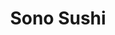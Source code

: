 ---
layout: place
title: "Sono Sushi"
permalink: /new-jersey/middletown-township/sono-sushi.html
stateAbbr: NJ
stateName: New Jersey
cityName: Middletown Township
seo:
  name: "Sono Sushi"
  type: Restaurant
  links: http://www.sonosushi.net/
description: "Sushi, teriyaki, fried dishes & more at a longtime option in simple strip-mall surrounds. Sono Sushi serves delicious sushi in Middletown Township, New Jersey. Try fresh Japanese dishes for a great dining experience. Available for takeout, delivery, lunch, and dinner."
place_id: ChIJZy2TlUIxwokRttRJGEtDXU0
photos:
  - name: >-
      places/ChIJZy2TlUIxwokRttRJGEtDXU0/photos/AeeoHcKz8Hf10fUDTbp_j07W2K-gbIJ-8Q2l69gfmzD9FDjMZTGaKCqBH00Jzb31zAefY2VVHdk4mYknQ-OqwCWMl6P_m_rR1hq9euInOKZr7P4njuM0Tpc0O86ggg3jyGJoaFKNEsNDBoB6jHpJuP-mxi8encPCxL5WJUZNR3-mB7uOLmy0V8Bu4O1VCv8AY8bA9tdjtN_DJAi6p7ew3PPuddZtMvfC9iER0Q9-WWUEL0paAJsdzp2GgRCC5KbUyerrmhHQCyMoVWirllfwOh42TVy2g7UHsDYGSsWpI_xlhe-l5Q
    widthPx: 3024
    heightPx: 4032
    authorAttributions:
      - displayName: Sono Sushi
        uri: https://maps.google.com/maps/contrib/106150293464406932173
        photoUri: >-
          https://lh3.googleusercontent.com/a-/ALV-UjXNel1ecJFVzYAnjoKRk2dQm8W22pd-RO-0CmofxM4pYCg41b8=s100-p-k-no-mo
    flagContentUri: >-
      https://www.google.com/local/imagery/report/?cb_client=maps_api_places.places_api&image_key=!1e10!2sAF1QipO3SnOJYANOtk70eFu4z4sKn9X9lZDc-wS8OluT&hl=en-US
    googleMapsUri: >-
      https://www.google.com/maps/place//data=!3m4!1e2!3m2!1sAF1QipO3SnOJYANOtk70eFu4z4sKn9X9lZDc-wS8OluT!2e10!4m2!3m1!1s0x89c2314295932d67:0x4d5d434b1849d4b6
  - name: >-
      places/ChIJZy2TlUIxwokRttRJGEtDXU0/photos/AeeoHcILB6iJ2neACbDCKNYxka7IjgHfEKIDzNmMMZCgC_QhE3Us4nZbc7xWO5yQC7zfUCXHydHoiuTUFkBtbygztx8o0rae0BE3XLkUmBFJTqg_FIRf4s02dZUqas0SFxXUIMzgYUAVoWDRdGkKcNQNA95zh7OUWfnS4tZPlkfrAMNW_uMXszPPiVSY30rVbdqziYUS53ZJ9iW18AxK0ILObSMdnOyGYvdHKTRNnLTCZXH9obeoUh58xOOhdYqht5pIiohFR5xt1blRWKnlOBPZk3n8ave-9HFIsbCU14sTOwtnsQ
    widthPx: 2943
    heightPx: 2664
    authorAttributions:
      - displayName: Sono Sushi
        uri: https://maps.google.com/maps/contrib/106150293464406932173
        photoUri: >-
          https://lh3.googleusercontent.com/a-/ALV-UjXNel1ecJFVzYAnjoKRk2dQm8W22pd-RO-0CmofxM4pYCg41b8=s100-p-k-no-mo
    flagContentUri: >-
      https://www.google.com/local/imagery/report/?cb_client=maps_api_places.places_api&image_key=!1e10!2sAF1QipMK_W38RrkscjbX9JAehViRn3kToXi-tTL4L7fs&hl=en-US
    googleMapsUri: >-
      https://www.google.com/maps/place//data=!3m4!1e2!3m2!1sAF1QipMK_W38RrkscjbX9JAehViRn3kToXi-tTL4L7fs!2e10!4m2!3m1!1s0x89c2314295932d67:0x4d5d434b1849d4b6
  - name: >-
      places/ChIJZy2TlUIxwokRttRJGEtDXU0/photos/AeeoHcI-85G9t9TSkkLYURK-czSLEXojWiL_M-vQMIrksjqB-Gxz44Dawl0CI3j8ZqcxK0Ti9Vfsc6-oVPxoV51ZB1EJ0k9QgV6OIP7UyoZpEhuW6tTXy-sJRAzwKDgk1MA5GjCwejPNqf42i03fLkznZRy_zgcNARByKgVZ9utMhREaRtwMvCFyKfy_ONXpSYVahe9z4DPui2MAbcQr3w7cjpcoU3Rvx6eoJfB8HaRmUalHfFyztwQp4WH9lsr3UcSX8lXA5boIrQWNW1KKAzUmc8Fd18EtD4m83RpfEFSl3QoN1A
    widthPx: 3072
    heightPx: 4096
    authorAttributions:
      - displayName: Sono Sushi
        uri: https://maps.google.com/maps/contrib/106150293464406932173
        photoUri: >-
          https://lh3.googleusercontent.com/a-/ALV-UjXNel1ecJFVzYAnjoKRk2dQm8W22pd-RO-0CmofxM4pYCg41b8=s100-p-k-no-mo
    flagContentUri: >-
      https://www.google.com/local/imagery/report/?cb_client=maps_api_places.places_api&image_key=!1e10!2sAF1QipOqedhNdH1emnMn98gyDDVar4_Z6qqRUo4XHPX6&hl=en-US
    googleMapsUri: >-
      https://www.google.com/maps/place//data=!3m4!1e2!3m2!1sAF1QipOqedhNdH1emnMn98gyDDVar4_Z6qqRUo4XHPX6!2e10!4m2!3m1!1s0x89c2314295932d67:0x4d5d434b1849d4b6
  - name: >-
      places/ChIJZy2TlUIxwokRttRJGEtDXU0/photos/AeeoHcIGv7I_O1MiL1WN3DY3kiUttZZFW95DCHr8uG13qLkCcyjIO2jR1RS-JbDu7bJgrvgkjGLVg1L4wD5XRgOU6amf9noQiUz49R_Yt2l6AWxGEQIwbJgOLdNrv_FgSr1E4Ch91xVetVy1G6dPQlKA40eYVtyhZhSW2bl4GqCm10hnylXDLLdLGHhqXlpD7yOexAo2mc7E22JXUPCfSD1DtARwEGyP4MFg265llT_6aPr7clHodNc9VJu63hvhitPrsfuhP3bSYSdYsEDasLeXok1wY1-oTORH85wQYXgxUdgMOA
    widthPx: 3072
    heightPx: 4096
    authorAttributions:
      - displayName: Sono Sushi
        uri: https://maps.google.com/maps/contrib/106150293464406932173
        photoUri: >-
          https://lh3.googleusercontent.com/a-/ALV-UjXNel1ecJFVzYAnjoKRk2dQm8W22pd-RO-0CmofxM4pYCg41b8=s100-p-k-no-mo
    flagContentUri: >-
      https://www.google.com/local/imagery/report/?cb_client=maps_api_places.places_api&image_key=!1e10!2sAF1QipPHKsGX5iAWHa8_z5OAFvJ09qjspi0wXEflb17c&hl=en-US
    googleMapsUri: >-
      https://www.google.com/maps/place//data=!3m4!1e2!3m2!1sAF1QipPHKsGX5iAWHa8_z5OAFvJ09qjspi0wXEflb17c!2e10!4m2!3m1!1s0x89c2314295932d67:0x4d5d434b1849d4b6
  - name: >-
      places/ChIJZy2TlUIxwokRttRJGEtDXU0/photos/AeeoHcKK_gBeUtWSmhDUChzODpUyb-1VACEIuteaTo6DmCcbpD5WSBHAcMhYbw86Z2NabjyyZNhLi-GWwAR8zOhirWz7GEwpFve-XFzv35-UVkOdPRU4FNHEniEa5BIEwCa9OVvdmBeWLZsCOP9TEuaAho64Lrhutx0A1g6hyErFnl2Mdr2uc1rfTi81jHgfLiBnBvRZm6g7Lx9Bits6ri1Iq-4fcm9ZdqP3Jf2z3_cwWWXf1Veei57I3bKGv4rzqiZHkLrlb-4ryOM9qtKgjeYvMm6aak-Lsqx_mbu-xj35NoozaA
    widthPx: 2640
    heightPx: 2664
    authorAttributions:
      - displayName: Sono Sushi
        uri: https://maps.google.com/maps/contrib/106150293464406932173
        photoUri: >-
          https://lh3.googleusercontent.com/a-/ALV-UjXNel1ecJFVzYAnjoKRk2dQm8W22pd-RO-0CmofxM4pYCg41b8=s100-p-k-no-mo
    flagContentUri: >-
      https://www.google.com/local/imagery/report/?cb_client=maps_api_places.places_api&image_key=!1e10!2sAF1QipNs0vvWVWF6DQxkW-qUUBSvQj2j5h4Q5yZU5qnx&hl=en-US
    googleMapsUri: >-
      https://www.google.com/maps/place//data=!3m4!1e2!3m2!1sAF1QipNs0vvWVWF6DQxkW-qUUBSvQj2j5h4Q5yZU5qnx!2e10!4m2!3m1!1s0x89c2314295932d67:0x4d5d434b1849d4b6
  - name: >-
      places/ChIJZy2TlUIxwokRttRJGEtDXU0/photos/AeeoHcLHocfAgFAMNbHlcHPmtiEZMmkVvqqyOYCyWvF0J0B9VXEyOW-cSWYQG6QiMxyB5BT8r6YWbX5FrSziV7BNgGDR7ImA6NRRtdtCc1giQ6W_qo5jyIisS-tMa7pqa-A8buzg7gexGDJDw__oAXMLwZjKoS-JoCM3o76rkPDnC3hShFsSZd8CF8OSF_gPF3X5PI5sVsdAnSGy2cxJxmPIW7dW7iGxX8mkEznHe54jN0gU4fZxBmoi_K8XGJPDqkldPXLvYXQ4nqfGlK5s08ECYCFovQRyhtkg9SLEq2QGjKf0-Q
    widthPx: 3024
    heightPx: 4032
    authorAttributions:
      - displayName: Sono Sushi
        uri: https://maps.google.com/maps/contrib/106150293464406932173
        photoUri: >-
          https://lh3.googleusercontent.com/a-/ALV-UjXNel1ecJFVzYAnjoKRk2dQm8W22pd-RO-0CmofxM4pYCg41b8=s100-p-k-no-mo
    flagContentUri: >-
      https://www.google.com/local/imagery/report/?cb_client=maps_api_places.places_api&image_key=!1e10!2sAF1QipPn2_04ahoQz6SvPGPM4X6EJrfbeD69JdG608HS&hl=en-US
    googleMapsUri: >-
      https://www.google.com/maps/place//data=!3m4!1e2!3m2!1sAF1QipPn2_04ahoQz6SvPGPM4X6EJrfbeD69JdG608HS!2e10!4m2!3m1!1s0x89c2314295932d67:0x4d5d434b1849d4b6
  - name: >-
      places/ChIJZy2TlUIxwokRttRJGEtDXU0/photos/AeeoHcLSvUXm3dmjMQaFCVPvcqWoicgSfVEIDh9eGpGQ3l7uhm6Ep3HUZYE9Nwg-xVuF6ZlPVEDr_sz1Jp95bjKhotWvj2EN7CLnENRD4W0lvnlrA20YOvHbwvXeP71FM0CZBRgdeGwei94UW_tpg_Xc8aXMmZ9YdAKKP-ChjnUiWDQaox98yB9h0Zfii_pnSoLW0eZ4p1tFhlGoJ5bJTH4Q6gSS0pN8IRYEBobLcN1Gn5KVeecT_UL7vrHx05W7n_-wBvNsTJcd85M84XHKhws4zayTWZkWMGb8MQx3KNMFl91HsJMW5WQCehn-KDEZcK4I_zvKyNz4rJtPITuDwqG0nkLL77zqhgEITBcZWSYQ2bKogcFaybyI8OEXd_dVD_8P4_8nlMJZr8e7m1JLqVemnGQPoP4kyg2w5DUudjPblJuDcN3P
    widthPx: 4032
    heightPx: 3024
    authorAttributions:
      - displayName: Payge Tilton
        uri: https://maps.google.com/maps/contrib/109941388537828324736
        photoUri: >-
          https://lh3.googleusercontent.com/a-/ALV-UjUyBKI1-EZWNx6phK2c1-L8OQZ7RFvTsYvp6f0IhSzDHRjQNLU=s100-p-k-no-mo
    flagContentUri: >-
      https://www.google.com/local/imagery/report/?cb_client=maps_api_places.places_api&image_key=!1e10!2sCIHM0ogKEICAgID_i7XhlAE&hl=en-US
    googleMapsUri: >-
      https://www.google.com/maps/place//data=!3m4!1e2!3m2!1sCIHM0ogKEICAgID_i7XhlAE!2e10!4m2!3m1!1s0x89c2314295932d67:0x4d5d434b1849d4b6
  - name: >-
      places/ChIJZy2TlUIxwokRttRJGEtDXU0/photos/AeeoHcJKsVDDBzU4T3Jghy2aOt49jpkvZSxoujRKZt_6nLXGmX3fsOU0DG8nXDX_afeATuCCYB1tpkJRkQEQoh2Hpff1cAwX_7j2g7uQt2KMJ45pGNX_qZJU7tbGZSY03i25ttl-yp-NohVBb8t_FbXNHvqh814WsEzn480z8nUOydHPa3VswYY45Cimm6dhO9Lk8oVywOUEv4trUQiFsPPy5ZNNm4j7ARBI8EJ1qcVq1L9JqzggLLhMI6Pg7e2n5MpvjjReU-CBVzRcZrd-JhR9LGkvc2BXhkkTckrnogT2LDoRPQ
    widthPx: 3024
    heightPx: 4032
    authorAttributions:
      - displayName: Sono Sushi
        uri: https://maps.google.com/maps/contrib/106150293464406932173
        photoUri: >-
          https://lh3.googleusercontent.com/a-/ALV-UjXNel1ecJFVzYAnjoKRk2dQm8W22pd-RO-0CmofxM4pYCg41b8=s100-p-k-no-mo
    flagContentUri: >-
      https://www.google.com/local/imagery/report/?cb_client=maps_api_places.places_api&image_key=!1e10!2sAF1QipMbNMqwk7g0c4GhgDxSyS3_GZOp-y3rjr0LRFMQ&hl=en-US
    googleMapsUri: >-
      https://www.google.com/maps/place//data=!3m4!1e2!3m2!1sAF1QipMbNMqwk7g0c4GhgDxSyS3_GZOp-y3rjr0LRFMQ!2e10!4m2!3m1!1s0x89c2314295932d67:0x4d5d434b1849d4b6
  - name: >-
      places/ChIJZy2TlUIxwokRttRJGEtDXU0/photos/AeeoHcIHQPX9Ag6jSL7oN659NMeQncePCMK4yx4rjo7K5wklxlctPXZCavnXDSugpm67pY9w82EiDvo481wRjY4mMEAEGyKb7t_yLI48lBCsuJzv75L8cYBVHV_I_u3R8f_pTNS2qRDLtS6A2Go6PmaR3paWh5TgbYsdDOO3FfVh1aYB3dZmzJ05ry_n9ihoiOQVHK4TXQgKBVO7Yt2o-DMd11xpPMjeMBLjBFmmBnbg6sjvj85yVAkCLKIZ-HOwTcCwBaCJiyjKoFcgRyVn6x6Tb2AsddOZnKaDmrQG8tdSza-yAg
    widthPx: 2160
    heightPx: 4800
    authorAttributions:
      - displayName: Sono Sushi
        uri: https://maps.google.com/maps/contrib/106150293464406932173
        photoUri: >-
          https://lh3.googleusercontent.com/a-/ALV-UjXNel1ecJFVzYAnjoKRk2dQm8W22pd-RO-0CmofxM4pYCg41b8=s100-p-k-no-mo
    flagContentUri: >-
      https://www.google.com/local/imagery/report/?cb_client=maps_api_places.places_api&image_key=!1e10!2sAF1QipOq4X8UT07UrcjSp81OK5hcfDpHsR29Gzvgy2fE&hl=en-US
    googleMapsUri: >-
      https://www.google.com/maps/place//data=!3m4!1e2!3m2!1sAF1QipOq4X8UT07UrcjSp81OK5hcfDpHsR29Gzvgy2fE!2e10!4m2!3m1!1s0x89c2314295932d67:0x4d5d434b1849d4b6
  - name: >-
      places/ChIJZy2TlUIxwokRttRJGEtDXU0/photos/AeeoHcJJdj2Sr3B3IMZG5sO8aWu7rEKre145-x1cG5NwWtjvV5jFF9XHgUHhJJ3ZL3aFUFy1j43WdJC6EyrvfPcJ4AmhBS12eEm5nA91zNVWJLOpFnt4LdZnGA-rwmPqvgkYkcYpKl4_CFTe-wcmbEaFyO6y1Ls9XY-tzxzm3pC0VX2EHvVYhPypUVj_kmi_CZTpZ8DpiA2FYTdpcKlC8XO2w_gTZZR-Jz30C7H1SbgNFpLEZ5FL040uw5BDDSxKqh_AYNR-td4DvHxXlXy_-wDENKgdqgWEGY3kRIn5V6VQifVa2w
    widthPx: 3024
    heightPx: 4032
    authorAttributions:
      - displayName: Sono Sushi
        uri: https://maps.google.com/maps/contrib/106150293464406932173
        photoUri: >-
          https://lh3.googleusercontent.com/a-/ALV-UjXNel1ecJFVzYAnjoKRk2dQm8W22pd-RO-0CmofxM4pYCg41b8=s100-p-k-no-mo
    flagContentUri: >-
      https://www.google.com/local/imagery/report/?cb_client=maps_api_places.places_api&image_key=!1e10!2sAF1QipMwsj8tQ5aR_eS5cBVcVc_eMY2Z-5ix5XHFG0j0&hl=en-US
    googleMapsUri: >-
      https://www.google.com/maps/place//data=!3m4!1e2!3m2!1sAF1QipMwsj8tQ5aR_eS5cBVcVc_eMY2Z-5ix5XHFG0j0!2e10!4m2!3m1!1s0x89c2314295932d67:0x4d5d434b1849d4b6
address: 1098 NJ-35, Middletown Township, NJ 07748, USA
street: 1098 NJ-35
city: Middletown Township
state: NJ
zip: '07748'
country: USA
neighborhood: null
latitude: '40.396897'
longitude: '-74.110554'
accessibility_options:
  wheelchairAccessibleParking: true
  wheelchairAccessibleEntrance: true
  wheelchairAccessibleRestroom: true
  wheelchairAccessibleSeating: true
business_status: OPERATIONAL
name: Sono Sushi
google_maps_links:
  directionsUri: >-
    https://www.google.com/maps/dir//''/data=!4m7!4m6!1m1!4e2!1m2!1m1!1s0x89c2314295932d67:0x4d5d434b1849d4b6!3e0
  placeUri: https://maps.google.com/?cid=5574685903563642038
  writeAReviewUri: >-
    https://www.google.com/maps/place//data=!4m3!3m2!1s0x89c2314295932d67:0x4d5d434b1849d4b6!12e1
  reviewsUri: >-
    https://www.google.com/maps/place//data=!4m4!3m3!1s0x89c2314295932d67:0x4d5d434b1849d4b6!9m1!1b1
  photosUri: >-
    https://www.google.com/maps/place//data=!4m3!3m2!1s0x89c2314295932d67:0x4d5d434b1849d4b6!10e5
primary_type: Japanese Restaurant
opening_hours:
  regular: null
  current: null
secondary_opening_hours:
  regular:
    weekdayDescriptions: null
    type: null
  current:
    weekdayDescriptions: null
    type: null
phone: (732) 706-3588
price_level: PRICE_LEVEL_MODERATE
price_range: $30 &ndash; $50
rating: '4.5'
rating_count: 310
website: http://www.sonosushi.net/
reviews:
  - name: >-
      places/ChIJZy2TlUIxwokRttRJGEtDXU0/reviews/ChdDSUhNMG9nS0VJQ0FnSURfaTdYaHBBRRAB
    relativePublishTimeDescription: 2 months ago
    rating: 4
    text:
      text: >-
        I went here with a group of friends and we had a great time. The food is
        quite tasty with generous portions at an affordable price. Our server (I
        believe her name was Annie on the receipt) was very friendly and even
        helped us take our group photo at the end of our visit. I definitely
        recommend a visit!
      languageCode: en
    originalText:
      text: >-
        I went here with a group of friends and we had a great time. The food is
        quite tasty with generous portions at an affordable price. Our server (I
        believe her name was Annie on the receipt) was very friendly and even
        helped us take our group photo at the end of our visit. I definitely
        recommend a visit!
      languageCode: en
    authorAttribution:
      displayName: Payge Tilton
      uri: https://www.google.com/maps/contrib/109941388537828324736/reviews
      photoUri: >-
        https://lh3.googleusercontent.com/a-/ALV-UjUyBKI1-EZWNx6phK2c1-L8OQZ7RFvTsYvp6f0IhSzDHRjQNLU=s128-c0x00000000-cc-rp-mo
    publishTime: '2025-01-27T03:12:20.614420Z'
    flagContentUri: >-
      https://www.google.com/local/review/rap/report?postId=ChdDSUhNMG9nS0VJQ0FnSURfaTdYaHBBRRAB&d=17924085&t=1
    googleMapsUri: >-
      https://www.google.com/maps/reviews/data=!4m6!14m5!1m4!2m3!1sChdDSUhNMG9nS0VJQ0FnSURfaTdYaHBBRRAB!2m1!1s0x89c2314295932d67:0x4d5d434b1849d4b6
  - name: >-
      places/ChIJZy2TlUIxwokRttRJGEtDXU0/reviews/ChRDSUhNMG9nS0VJQ0FnTUNBb0lwdBAB
    relativePublishTimeDescription: 2 months ago
    rating: 5
    text:
      text: >-
        Me and friends went to this place for the first time and it was amazing
        service was great and the food was delicious as well thank you so much
        for having us!
      languageCode: en
    originalText:
      text: >-
        Me and friends went to this place for the first time and it was amazing
        service was great and the food was delicious as well thank you so much
        for having us!
      languageCode: en
    authorAttribution:
      displayName: Phoniex Elias
      uri: https://www.google.com/maps/contrib/109295603261358328425/reviews
      photoUri: >-
        https://lh3.googleusercontent.com/a-/ALV-UjWlRL-WjchhbFRGpYhNEva5D3LnSnZ4cGp4z4-8-QqTWSq8lnA=s128-c0x00000000-cc-rp-mo
    publishTime: '2025-01-28T20:03:57.419682Z'
    flagContentUri: >-
      https://www.google.com/local/review/rap/report?postId=ChRDSUhNMG9nS0VJQ0FnTUNBb0lwdBAB&d=17924085&t=1
    googleMapsUri: >-
      https://www.google.com/maps/reviews/data=!4m6!14m5!1m4!2m3!1sChRDSUhNMG9nS0VJQ0FnTUNBb0lwdBAB!2m1!1s0x89c2314295932d67:0x4d5d434b1849d4b6
  - name: >-
      places/ChIJZy2TlUIxwokRttRJGEtDXU0/reviews/ChdDSUhNMG9nS0VJQ0FnSURfdDV1eXNRRRAB
    relativePublishTimeDescription: 2 months ago
    rating: 5
    text:
      text: >-
        Owners were really sweet! The food was AMAZING AND DELICIOUS! The fish
        was cute! Thank you for an awesome meal and great service!
      languageCode: en
    originalText:
      text: >-
        Owners were really sweet! The food was AMAZING AND DELICIOUS! The fish
        was cute! Thank you for an awesome meal and great service!
      languageCode: en
    authorAttribution:
      displayName: Rose Farra
      uri: https://www.google.com/maps/contrib/110814616867813945267/reviews
      photoUri: >-
        https://lh3.googleusercontent.com/a-/ALV-UjVQ20qaRcUaJvwYT3BwluyF4bQ0ktU6cs8PgQuh9iMN5l4LqbHF4g=s128-c0x00000000-cc-rp-mo
    publishTime: '2025-01-28T02:11:21.881176Z'
    flagContentUri: >-
      https://www.google.com/local/review/rap/report?postId=ChdDSUhNMG9nS0VJQ0FnSURfdDV1eXNRRRAB&d=17924085&t=1
    googleMapsUri: >-
      https://www.google.com/maps/reviews/data=!4m6!14m5!1m4!2m3!1sChdDSUhNMG9nS0VJQ0FnSURfdDV1eXNRRRAB!2m1!1s0x89c2314295932d67:0x4d5d434b1849d4b6
  - name: >-
      places/ChIJZy2TlUIxwokRttRJGEtDXU0/reviews/ChdDSUhNMG9nS0VJQ0FnTURna05PV3dnRRAB
    relativePublishTimeDescription: a month ago
    rating: 1
    text:
      text: >-
        We just ordered for the first time to try a different place than our
        usuals (Matata and Takumi) and it was TERRIBLE. The quality of food was
        awful and all the rolls fell apart. And overall, it cost 1.5-2x more
        than our usuals. We will not order from here again.
      languageCode: en
    originalText:
      text: >-
        We just ordered for the first time to try a different place than our
        usuals (Matata and Takumi) and it was TERRIBLE. The quality of food was
        awful and all the rolls fell apart. And overall, it cost 1.5-2x more
        than our usuals. We will not order from here again.
      languageCode: en
    authorAttribution:
      displayName: Pareen and Michael
      uri: https://www.google.com/maps/contrib/103126953561775079209/reviews
      photoUri: >-
        https://lh3.googleusercontent.com/a-/ALV-UjVAIcYKZm-LPEU9F3NqEXy6XdeOst1gjylKtMHqt3fY-lGHLq0=s128-c0x00000000-cc-rp-mo
    publishTime: '2025-02-22T02:10:36.170826Z'
    flagContentUri: >-
      https://www.google.com/local/review/rap/report?postId=ChdDSUhNMG9nS0VJQ0FnTURna05PV3dnRRAB&d=17924085&t=1
    googleMapsUri: >-
      https://www.google.com/maps/reviews/data=!4m6!14m5!1m4!2m3!1sChdDSUhNMG9nS0VJQ0FnTURna05PV3dnRRAB!2m1!1s0x89c2314295932d67:0x4d5d434b1849d4b6
  - name: >-
      places/ChIJZy2TlUIxwokRttRJGEtDXU0/reviews/ChdDSUhNMG9nS0VJQ0FnSUNzOTQ3bDFRRRAB
    relativePublishTimeDescription: 5 years ago
    rating: 4
    text:
      text: >-
        Well I finally went. And I needed time to get my thoughts in order…
        Ultimately, it never reached the pinnacle that, in my mind, OSHO had
        both in personal service, quality of fish, and simplicity of technique
        and sushi focus.

        I was first struck when we arrived by how clean and friendly it was, and
        how over half of the bustle was takeout…

        We started with an abundance of appetizers to get a sense of the
        atmosphere…


        The Salmon Tataki was superb. Perfectly sliced and with just the right
        amount of sauce. This was perhaps the star of the night.

        We also had the Gyoza… Again very nice but just a bit more spice would
        have been nice. I enjoyed the umami, but missed that tiny bit of punch.
        Still worth it.


        The edamame were good but lacked that extra saltiness I would have
        expected, but that is something of a personal preference. And then came
        the Rock Shrimp. This was on OSHO specialty and I was very disappointed
        at the Sono version. While the Shrimp were perfectly cooked, they had
        little spice and flavor of their own. And the breading was not crispy
        nor flavorful. The entire dish revolved around the sauce which was
        lacking in punch and was over dressed.


        We then ordered a large amount of Sushi since we wanted to sample
        everything… Even though we knew there would be leftovers… And we found
        some dynamite rolls and some just good rolls.


        To the left is the Incredible Roll, then the Crawfish Roll, and to the
        right the Hot Crunchy Crab. Way too match Krab and not nearly enough
        real crab to make the Incredible Roll incredible. It was just way over
        done. A little Krab goes a long way. And I would have thought the Hot
        Crunchy Crab would have been real crab but it too was not. It had the
        right amount of Krab so it wasn’t overwhelming, but it was lackluster at
        best. Then, with trepidation we tried the Crawfish Roll. Stunning.
        Wonderful spicy flavor and the crawfish was clearly able to take the
        starring role.

        Second course then arrived… Middletown Roll


        This time it was real Crab and deliciously smoked eel. And it would have
        been perfect where it not for an overwhelming chunk of avocado which
        took over the flavor profile. Though when removed left a wonderful roll.

        And finally the third course… Soft Shell, New York, and Sono Delight
        Rolls.


        The Sono Delight was just that, delightful with an excellent melding of
        flavors. Another winner. The New York was also very good with the unique
        flavor of Apple and Salmon. Very good but an acquired taste. And then
        the Soft Shell. Sigh. Once again the avocado dwarfed every other flavor
        out - notice the huge hunk on the one piece…

        Was it overall enjoyable? Yes. Will I go back? Yes but I will be more
        careful with what we order… And the pricing was a tad high. All in all,
        I will stick with the 3 roll lunch special at Kyoto. Not as fancy, and
        not as focused, but the fish is fresh and the bang for the buck is much
        better.
      languageCode: en
    originalText:
      text: >-
        Well I finally went. And I needed time to get my thoughts in order…
        Ultimately, it never reached the pinnacle that, in my mind, OSHO had
        both in personal service, quality of fish, and simplicity of technique
        and sushi focus.

        I was first struck when we arrived by how clean and friendly it was, and
        how over half of the bustle was takeout…

        We started with an abundance of appetizers to get a sense of the
        atmosphere…


        The Salmon Tataki was superb. Perfectly sliced and with just the right
        amount of sauce. This was perhaps the star of the night.

        We also had the Gyoza… Again very nice but just a bit more spice would
        have been nice. I enjoyed the umami, but missed that tiny bit of punch.
        Still worth it.


        The edamame were good but lacked that extra saltiness I would have
        expected, but that is something of a personal preference. And then came
        the Rock Shrimp. This was on OSHO specialty and I was very disappointed
        at the Sono version. While the Shrimp were perfectly cooked, they had
        little spice and flavor of their own. And the breading was not crispy
        nor flavorful. The entire dish revolved around the sauce which was
        lacking in punch and was over dressed.


        We then ordered a large amount of Sushi since we wanted to sample
        everything… Even though we knew there would be leftovers… And we found
        some dynamite rolls and some just good rolls.


        To the left is the Incredible Roll, then the Crawfish Roll, and to the
        right the Hot Crunchy Crab. Way too match Krab and not nearly enough
        real crab to make the Incredible Roll incredible. It was just way over
        done. A little Krab goes a long way. And I would have thought the Hot
        Crunchy Crab would have been real crab but it too was not. It had the
        right amount of Krab so it wasn’t overwhelming, but it was lackluster at
        best. Then, with trepidation we tried the Crawfish Roll. Stunning.
        Wonderful spicy flavor and the crawfish was clearly able to take the
        starring role.

        Second course then arrived… Middletown Roll


        This time it was real Crab and deliciously smoked eel. And it would have
        been perfect where it not for an overwhelming chunk of avocado which
        took over the flavor profile. Though when removed left a wonderful roll.

        And finally the third course… Soft Shell, New York, and Sono Delight
        Rolls.


        The Sono Delight was just that, delightful with an excellent melding of
        flavors. Another winner. The New York was also very good with the unique
        flavor of Apple and Salmon. Very good but an acquired taste. And then
        the Soft Shell. Sigh. Once again the avocado dwarfed every other flavor
        out - notice the huge hunk on the one piece…

        Was it overall enjoyable? Yes. Will I go back? Yes but I will be more
        careful with what we order… And the pricing was a tad high. All in all,
        I will stick with the 3 roll lunch special at Kyoto. Not as fancy, and
        not as focused, but the fish is fresh and the bang for the buck is much
        better.
      languageCode: en
    authorAttribution:
      displayName: ed cetron
      uri: https://www.google.com/maps/contrib/109635942573955653248/reviews
      photoUri: >-
        https://lh3.googleusercontent.com/a/ACg8ocLPyhNZoRnzlpXD6EGYfCgHNAZoYNGYkHzs-JZMRoIZ95rhJQ=s128-c0x00000000-cc-rp-mo-ba4
    publishTime: '2020-02-17T18:56:57.988339Z'
    flagContentUri: >-
      https://www.google.com/local/review/rap/report?postId=ChdDSUhNMG9nS0VJQ0FnSUNzOTQ3bDFRRRAB&d=17924085&t=1
    googleMapsUri: >-
      https://www.google.com/maps/reviews/data=!4m6!14m5!1m4!2m3!1sChdDSUhNMG9nS0VJQ0FnSUNzOTQ3bDFRRRAB!2m1!1s0x89c2314295932d67:0x4d5d434b1849d4b6
parking_options:
  freeParkingLot: true
  freeStreetParking: true
  valetParking: false
payment_options:
  acceptsCreditCards: true
  acceptsDebitCards: true
  acceptsCashOnly: false
  acceptsNfc: true
allow_dogs: null
curbside_pickup: false
delivery: true
dine_in: true
good_for_children: true
good_for_groups: true
good_for_sports: false
live_music: false
menu_for_children: null
outdoor_seating: false
reservable: true
restroom: true
serves_beer: false
serves_breakfast: false
serves_brunch: false
serves_cocktails: false
serves_coffee: false
serves_dinner: true
serves_dessert: true
serves_lunch: true
serves_vegetarian_food: true
serves_wine: false
takeout: true
summary: >-
  Sushi, teriyaki, fried dishes & more at a longtime option in simple strip-mall
  surrounds.

---